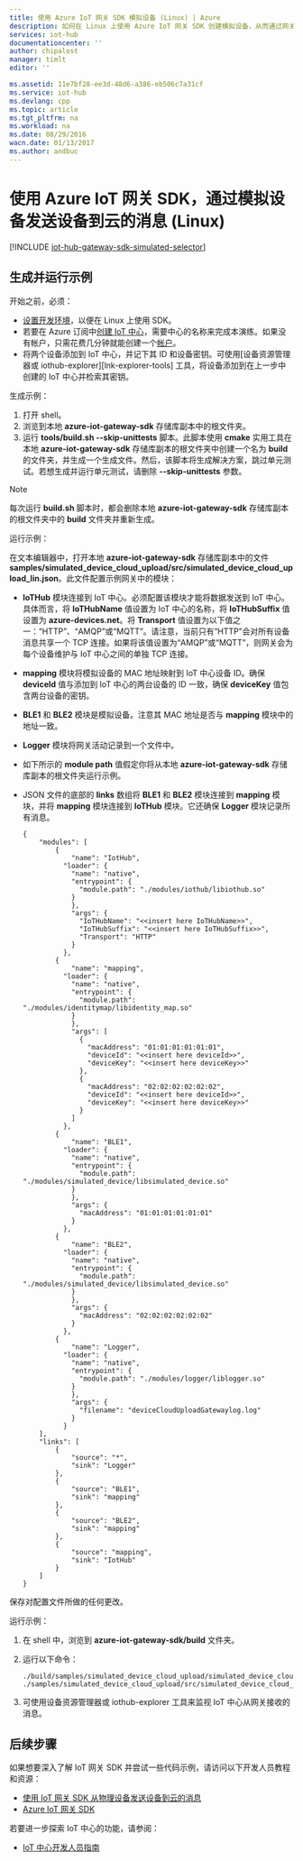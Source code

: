 ```yaml
---
title: 使用 Azure IoT 网关 SDK 模拟设备 (Linux) | Azure
description: 如何在 Linux 上使用 Azure IoT 网关 SDK 创建模拟设备，从而通过网关发送遥测数据到 IoT 中心。
services: iot-hub
documentationcenter: ''
author: chipalost
manager: timlt
editor: ''

ms.assetid: 11e7bf28-ee3d-48d6-a386-eb506c7a31cf
ms.service: iot-hub
ms.devlang: cpp
ms.topic: article
ms.tgt_pltfrm: na
ms.workload: na
ms.date: 08/29/2016
wacn.date: 01/13/2017
ms.author: andbuc
---
```


# 使用 Azure IoT 网关 SDK，通过模拟设备发送设备到云的消息 \(Linux\)

[!INCLUDE [iot-hub-gateway-sdk-simulated-selector](../../includes/iot-hub-gateway-sdk-simulated-selector.md)]

## 生成并运行示例

开始之前，必须：

* [设置开发环境][lnk-setupdevbox]，以便在 Linux 上使用 SDK。
* 若要在 Azure 订阅中[创建 IoT 中心][lnk-create-hub]，需要中心的名称来完成本演练。如果没有帐户，只需花费几分钟就能创建一个[帐户][lnk-free-trial]。
* 将两个设备添加到 IoT 中心，并记下其 ID 和设备密钥。可使用[设备资源管理器或 iothub-explorer][lnk-explorer-tools] 工具，将设备添加到在上一步中创建的 IoT 中心并检索其密钥。

生成示例：

1. 打开 shell。
2. 浏览到本地 **azure-iot-gateway-sdk** 存储库副本中的根文件夹。
3. 运行 **tools/build.sh --skip-unittests** 脚本。此脚本使用 **cmake** 实用工具在本地 **azure-iot-gateway-sdk** 存储库副本的根文件夹中创建一个名为 **build** 的文件夹，并生成一个生成文件。然后，该脚本将生成解决方案，跳过单元测试。若想生成并运行单元测试，请删除 **--skip-unittests** 参数。

> [!NOTE]
>  每次运行 **build.sh** 脚本时，都会删除本地 **azure-iot-gateway-sdk** 存储库副本的根文件夹中的 **build** 文件夹并重新生成。

运行示例：

在文本编辑器中，打开本地 **azure-iot-gateway-sdk** 存储库副本中的文件 **samples/simulated\_device\_cloud\_upload/src/simulated\_device\_cloud\_upload\_lin.json**。此文件配置示例网关中的模块：

- **IoTHub** 模块连接到 IoT 中心。必须配置该模块才能将数据发送到 IoT 中心。具体而言，将 **IoTHubName** 值设置为 IoT 中心的名称，将 **IoTHubSuffix** 值设置为 **azure-devices.net**。将 **Transport** 值设置为以下值之一：“HTTP”、“AMQP”或“MQTT”。请注意，当前只有“HTTP”会对所有设备消息共享一个 TCP 连接。如果将该值设置为“AMQP”或“MQTT”，则网关会为每个设备维护与 IoT 中心之间的单独 TCP 连接。
- **mapping** 模块将模拟设备的 MAC 地址映射到 IoT 中心设备 ID。确保 **deviceId** 值与添加到 IoT 中心的两台设备的 ID 一致，确保 **deviceKey** 值包含两台设备的密钥。
- **BLE1** 和 **BLE2** 模块是模拟设备。注意其 MAC 地址是否与 **mapping** 模块中的地址一致。
- **Logger** 模块将网关活动记录到一个文件中。
- 如下所示的 **module path** 值假定你将从本地 **azure-iot-gateway-sdk** 存储库副本的根文件夹运行示例。
- JSON 文件的底部的 **links** 数组将 **BLE1** 和 **BLE2** 模块连接到 **mapping** 模块，并将 **mapping** 模块连接到 **IoTHub** 模块。它还确保 **Logger** 模块记录所有消息。

    ```
    {
        "modules": [
            {
                "name": "IotHub",
              "loader": {
                "name": "native",
                "entrypoint": {
                  "module.path": "./modules/iothub/libiothub.so"
                }
                },
                "args": {
                  "IoTHubName": "<<insert here IoTHubName>>",
                  "IoTHubSuffix": "<<insert here IoTHubSuffix>>",
                  "Transport": "HTTP"
                }
              },
            {
                "name": "mapping",
              "loader": {
                "name": "native",
                "entrypoint": {
                  "module.path": "./modules/identitymap/libidentity_map.so"
                }
                },
                "args": [
                  {
                    "macAddress": "01:01:01:01:01:01",
                    "deviceId": "<<insert here deviceId>>",
                    "deviceKey": "<<insert here deviceKey>>"
                  },
                  {
                    "macAddress": "02:02:02:02:02:02",
                    "deviceId": "<<insert here deviceId>>",
                    "deviceKey": "<<insert here deviceKey>>"
                  }
                ]
              },
            {
                "name": "BLE1",
              "loader": {
                "name": "native",
                "entrypoint": {
                  "module.path": "./modules/simulated_device/libsimulated_device.so"
                }
                },
                "args": {
                  "macAddress": "01:01:01:01:01:01"
                }
              },
            {
                "name": "BLE2",
              "loader": {
                "name": "native",
                "entrypoint": {
                  "module.path": "./modules/simulated_device/libsimulated_device.so"
                }
                },
                "args": {
                  "macAddress": "02:02:02:02:02:02"
                }
              },
            {
                "name": "Logger",
              "loader": {
                "name": "native",
                "entrypoint": {
                  "module.path": "./modules/logger/liblogger.so"
                }
                },
                "args": {
                  "filename": "deviceCloudUploadGatewaylog.log"
                }
              }
        ],
        "links": [
            {
                "source": "*",
                "sink": "Logger"
            },
            {
                "source": "BLE1",
                "sink": "mapping"
            },
            {
                "source": "BLE2",
                "sink": "mapping"
            },
            {
                "source": "mapping",
                "sink": "IotHub"
            }
        ]
    }
    ```

保存对配置文件所做的任何更改。

运行示例：

1. 在 shell 中，浏览到 **azure-iot-gateway-sdk/build** 文件夹。
2. 运行以下命令：

    ```
    ./build/samples/simulated_device_cloud_upload/simulated_device_cloud_upload_sample ./samples/simulated_device_cloud_upload/src/simulated_device_cloud_upload_lin.json
    ```

3. 可使用设备资源管理器或 iothub-explorer 工具来监视 IoT 中心从网关接收的消息。

## 后续步骤
如果想要深入了解 IoT 网关 SDK 并尝试一些代码示例，请访问以下开发人员教程和资源：

- [使用 IoT 网关 SDK 从物理设备发送设备到云的消息][lnk-physical-device]
- [Azure IoT 网关 SDK][lnk-gateway-sdk]

若要进一步探索 IoT 中心的功能，请参阅：

- [IoT 中心开发人员指南][lnk-devguide]

<!-- Links -->

[lnk-setupdevbox]: https://github.com/Azure/azure-iot-gateway-sdk/blob/master/doc/devbox_setup.md
[lnk-free-trial]: https://www.azure.cn/pricing/1rmb-trial/

[lnk-gateway-sdk]: https://github.com/Azure/azure-iot-gateway-sdk/

[lnk-physical-device]: ./iot-hub-gateway-sdk-physical-device.md

[lnk-devguide]: ./iot-hub-devguide.md
[lnk-create-hub]: ./iot-hub-create-through-portal.md

<!---HONumber=Mooncake_0109_2017-->
<!--Update_Description:update wording and code-->